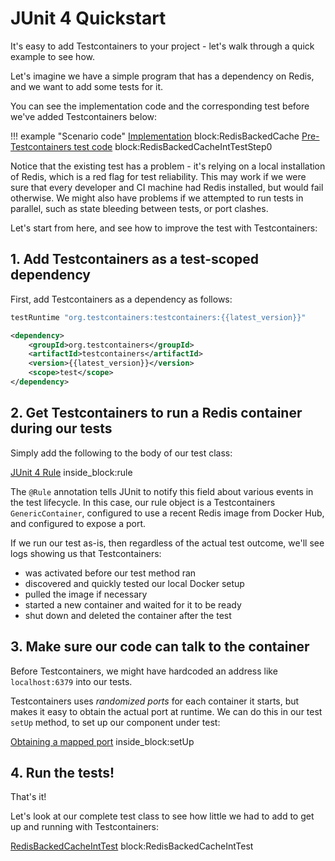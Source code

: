 # JUnit 4 Quickstart

It's easy to add Testcontainers to your project - let's walk through a quick example to see how.

Let's imagine we have a simple program that has a dependency on Redis, and we want to add some tests for it.
 
You can see the implementation code and the corresponding test before we've added Testcontainers below:

!!! example "Scenario code"
    <!--codeinclude-->
    [Implementation](../examples/src/main/java/quickstart/RedisBackedCache.java) block:RedisBackedCache
    [Pre-Testcontainers test code](../examples/src/test/java/quickstart/RedisBackedCacheIntTestStep0.java) block:RedisBackedCacheIntTestStep0
    <!--/codeinclude-->

Notice that the existing test has a problem - it's relying on a local installation of Redis, which is a red flag for test reliability.
This may work if we were sure that every developer and CI machine had Redis installed, but would fail otherwise.
We might also have problems if we attempted to run tests in parallel, such as state bleeding between tests, or port clashes.

Let's start from here, and see how to improve the test with Testcontainers:  

## 1. Add Testcontainers as a test-scoped dependency

First, add Testcontainers as a dependency as follows:

```groovy tab='Gradle'
testRuntime "org.testcontainers:testcontainers:{{latest_version}}"
```

```xml tab='Maven'
<dependency>
    <groupId>org.testcontainers</groupId>
    <artifactId>testcontainers</artifactId>
    <version>{{latest_version}}</version>
    <scope>test</scope>
</dependency>
```

## 2. Get Testcontainers to run a Redis container during our tests

Simply add the following to the body of our test class:

<!--codeinclude-->
[JUnit 4 Rule](../examples/src/test/java/quickstart/RedisBackedCacheIntTest.java) inside_block:rule
<!--/codeinclude-->

The `@Rule` annotation tells JUnit to notify this field about various events in the test lifecycle.
In this case, our rule object is a Testcontainers `GenericContainer`, configured to use a recent Redis image from Docker Hub, and configured to expose a port.

If we run our test as-is, then regardless of the actual test outcome, we'll see logs showing us that Testcontainers:

* was activated before our test method ran
* discovered and quickly tested our local Docker setup
* pulled the image if necessary
* started a new container and waited for it to be ready
* shut down and deleted the container after the test

## 3. Make sure our code can talk to the container

Before Testcontainers, we might have hardcoded an address like `localhost:6379` into our tests.

Testcontainers uses *randomized ports* for each container it starts, but makes it easy to obtain the actual port at runtime.
We can do this in our test `setUp` method, to set up our component under test:

<!--codeinclude-->
[Obtaining a mapped port](../examples/src/test/java/quickstart/RedisBackedCacheIntTest.java) inside_block:setUp
<!--/codeinclude-->

## 4. Run the tests!

That's it!

Let's look at our complete test class to see how little we had to add to get up and running with Testcontainers:

<!--codeinclude-->
[RedisBackedCacheIntTest](../examples/src/test/java/quickstart/RedisBackedCacheIntTest.java) block:RedisBackedCacheIntTest
<!--/codeinclude-->


